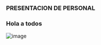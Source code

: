 ### PRESENTACION DE PERSONAL
### Hola a todos
![image](https://user-images.githubusercontent.com/105435693/169619189-8bdbc7c4-e3b8-477a-9ecb-5847f3e72fd2.png)


<!--
**aandr33w/aandr33w** is a ✨ _special_ ✨ repository because its `README.md` (this file) appears on your GitHub profile.

Here are some ideas to get you started:

- 🔭 I’m currently working on ...
- 🌱 I’m currently learning ...
- 👯 I’m looking to collaborate on ...
- 🤔 I’m looking for help with ...
- 💬 Ask me about ...
- 📫 How to reach me: ...
- 😄 Pronouns: ...
- ⚡ Fun fact: ...
-->
